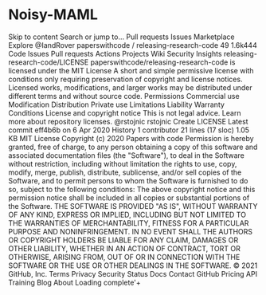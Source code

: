 # Noisy-MAML
Skip to content Search or jump to…  Pull requests Issues Marketplace Explore   @IandRover  paperswithcode / releasing-research-code 49 1.6k444 Code Issues Pull requests Actions Projects Wiki Security Insights releasing-research-code/LICENSE paperswithcode/releasing-research-code is licensed under the  MIT License A short and simple permissive license with conditions only requiring preservation of copyright and license notices. Licensed works, modifications, and larger works may be distributed under different terms and without source code.  Permissions  Commercial use  Modification  Distribution  Private use Limitations  Liability  Warranty Conditions  License and copyright notice This is not legal advice. Learn more about repository licenses. @rstojnic rstojnic Create LICENSE Latest commit eff4b6b on 6 Apr 2020  History  1 contributor 21 lines (17 sloc)  1.05 KB    MIT License  Copyright (c) 2020 Papers with code  Permission is hereby granted, free of charge, to any person obtaining a copy of this software and associated documentation files (the "Software"), to deal in the Software without restriction, including without limitation the rights to use, copy, modify, merge, publish, distribute, sublicense, and/or sell copies of the Software, and to permit persons to whom the Software is furnished to do so, subject to the following conditions:  The above copyright notice and this permission notice shall be included in all copies or substantial portions of the Software.  THE SOFTWARE IS PROVIDED "AS IS", WITHOUT WARRANTY OF ANY KIND, EXPRESS OR IMPLIED, INCLUDING BUT NOT LIMITED TO THE WARRANTIES OF MERCHANTABILITY, FITNESS FOR A PARTICULAR PURPOSE AND NONINFRINGEMENT. IN NO EVENT SHALL THE AUTHORS OR COPYRIGHT HOLDERS BE LIABLE FOR ANY CLAIM, DAMAGES OR OTHER LIABILITY, WHETHER IN AN ACTION OF CONTRACT, TORT OR OTHERWISE, ARISING FROM, OUT OF OR IN CONNECTION WITH THE SOFTWARE OR THE USE OR OTHER DEALINGS IN THE SOFTWARE. © 2021 GitHub, Inc. Terms Privacy Security Status Docs Contact GitHub Pricing API Training Blog About Loading complete'+
